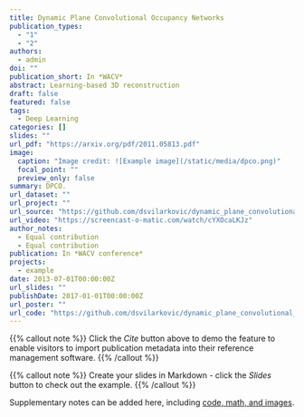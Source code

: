 ```yaml
---
title: Dynamic Plane Convolutional Occupancy Networks
publication_types:
  - "1"
  - "2"
authors:
  - admin
doi: ""
publication_short: In *WACV*
abstract: Learning-based 3D reconstruction 
draft: false
featured: false
tags:
  - Deep Learning
categories: []
slides: ""
url_pdf: "https://arxiv.org/pdf/2011.05813.pdf"
image:
  caption: "Image credit: ![Example image](/static/media/dpco.png)"
  focal_point: ""
  preview_only: false
summary: DPCO.
url_dataset: ""
url_project: ""
url_source: "https://github.com/dsvilarkovic/dynamic_plane_convolutional_onet"
url_video: "https://screencast-o-matic.com/watch/cYXOcaLKJz"
author_notes:
  - Equal contribution
  - Equal contribution
publication: In *WACV conference*
projects:
  - example
date: 2013-07-01T00:00:00Z
url_slides: ""
publishDate: 2017-01-01T00:00:00Z
url_poster: ""
url_code: "https://github.com/dsvilarkovic/dynamic_plane_convolutional_onet"
---
```


{{% callout note %}}
Click the *Cite* button above to demo the feature to enable visitors to import publication metadata into their reference management software.
{{% /callout %}}

{{% callout note %}}
Create your slides in Markdown - click the *Slides* button to check out the example.
{{% /callout %}}

Supplementary notes can be added here, including [code, math, and images](https://wowchemy.com/docs/writing-markdown-latex/).

